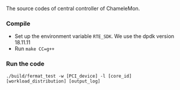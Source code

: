 The source codes of central controller of ChameleMon.

### Compile

* Set up the environment variable `RTE_SDK`. We use the dpdk version 18.11.11
* Run `make CC=g++`

### Run the code

`./build/fermat_test -w [PCI_device] -l [core_id] [workload_distribution] [output_log]`